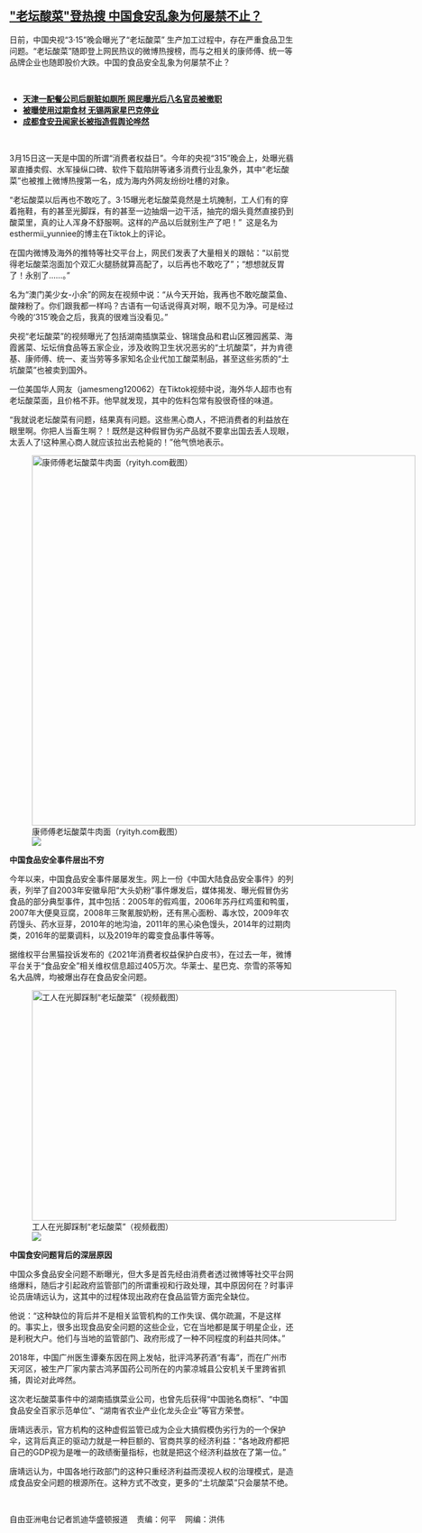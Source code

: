 <!--1647462780000-->
["老坛酸菜"登热搜   中国食安乱象为何屡禁不止？](https://www.rfa.org/mandarin/yataibaodao/huanjing/kw-03162022114643.html)
------

<p>日前，中国央视<span>“3·15”</span><span>晚会曝光了</span><span>“</span><span>老坛酸菜</span><span>” </span><span>生产加工过程中，存在严重食品卫生问题。</span><span>“</span><span>老坛酸菜</span><span>”</span><span>随即登上网民热议的微博热搜榜，而与之相关的康师傅、统一等品牌企业也随即股价大跌。中国的食品安全乱象为何屡禁不止？</span></p><p><br/></p><ul><li><a href="https://www.rfa.org/mandarin/yataibaodao/huanjing/ql2-03092022083235.html"><strong>天津一配餐公司后厨脏如厕所 网民曝光后八名官员被撤职</strong></a></li><li><strong><a href="https://www.rfa.org/mandarin/Xinwen/5-12142021100440.html">被曝使用过期食材 无锡两家星巴克停业</a></strong></li><li><strong><a href="https://www.rfa.org/mandarin/yataibaodao/huanjing/gf2-03182019095259.html">成都食安丑闻家长被指造假舆论哗然</a></strong></li></ul><p><br/></p><p>3<span>月</span><span>15</span><span>日这一天是中国的所谓</span><span>“</span><span>消费者权益日</span><span>”</span><span>。今年的央视</span><span>“315”</span><span>晚会上，处曝光翡翠直播卖假、水军操纵口碑、软件下载陷阱等诸多消费行业乱象外，其中</span><span>“</span><span>老坛酸菜</span><span>”</span><span>也被推上微博热搜第一名，成为海内外网友纷纷吐槽的对象。</span></p><p><span>“</span><span>老坛酸菜以后再也不敢吃了。</span><span>3·15</span><span>曝光老坛酸菜竟然是土坑腌制，工人们有的穿着拖鞋，有的甚至光脚踩，有的甚至一边抽烟一边干活，抽完的烟头竟然直接扔到酸菜里，真的让人浑身不舒服啊。这样的产品以后就别生产了吧！</span><span>”  </span><span>这是名为</span><span>esthermii_yunniee</span><span>的博主在</span><span>Tiktok</span><span>上的评论。</span></p><p><span>在国内微博及海外的推特等社交平台上，网民们发表了大量相关的跟帖：</span><span>“</span><span>以前觉得老坛酸菜泡面加个双汇火腿肠就算高配了，以后再也不敢吃了</span><span>”</span><span>；</span><span>“</span><span>想想就反胃了！永别了</span><span>……</span><span>。</span><span>”</span></p><p><span>名为</span><span>“</span><span>澳门美少女</span><span>-</span><span>小余</span><span>”</span><span>的网友在视频中说：</span><span>“</span><span>从今天开始，我再也不敢吃酸菜鱼、酸辣粉了。你们跟我都一样吗？古语有一句话说得真对啊，眼不见为净。可是经过今晚的</span><span>‘315’</span><span>晚会之后，我真的很难当没看见。</span><span>”</span></p><p><span>央视</span><span>“</span><span>老坛酸菜</span><span>”</span><span>的视频曝光了包括湖南插旗菜业、锦瑞食品和君山区雅园酱菜、海霞酱菜、坛坛俏食品等五</span><span></span><span>家企业，涉及收购卫生状况恶劣的</span><span>“土坑酸菜</span><span><span><span></span></span></span><span>”</span><span>，并为肯德基、康师傅、统一、麦当劳等多家知名企业代加工酸菜制品，甚至这些劣质的</span><span>“</span><span>土坑酸菜</span><span>”</span><span>也被卖到国外。</span></p><p><span>一位美国华人网友（</span><span>jamesmeng120062</span><span>）在</span><span>Tiktok</span><span>视频中说，海外华人超市也有老坛酸菜面，且价格不菲。他早就发现，其中的佐料包常有股很奇怪的味道。</span></p><p><span>“</span><span>我就说老坛酸菜有问题，结果真有问题。这些黑心商人，不把消费者的利益放在眼里啊。你把人当畜生啊？！既然是这种假冒伪劣产品就不要拿出国去丢人现眼，太丢人了</span><span>!</span><span>这种黑心商人就应该拉出去枪毙的！</span><span>”</span><span>他气愤地表示。</span></p><p><span><figure class="image-richtext image-inline captioned" style="width:680px;"><img alt="康师傅老坛酸菜牛肉面（ryityh.com截图）" height="657" src="https://www.rfa.org/mandarin/yataibaodao/huanjing/kw-03162022114643.html/kw0310.png/@@images/276ceb63-59ed-4eb7-874d-25aa8561d476.png" title="kw0310.png" width="680"/><figcaption class="image-caption">康师傅老坛酸菜牛肉面（ryityh.com截图）</figcaption><small></small><div id="zoomattribute"><a data-caption="康师傅老坛酸菜牛肉面（ryityh.com截图）" data-fancybox="" href="https://www.rfa.org/mandarin/yataibaodao/huanjing/kw-03162022114643.html/kw0310.png" id="single_image" title="康师傅老坛酸菜牛肉面（ryityh.com截图）"><img src="/++plone++rfa-resources/img/icon-zoom.png"/></a></div></figure></span></p><p><strong><span>中国食品安全事件层出不穷</span></strong></p><p><span>今年以来，中国食品安全事件屡屡发生。网上一份《中国大陆食品安全事件》的列表，列举了自</span><span>2003</span><span>年安徽阜阳</span><span>“</span><span>大头奶粉</span><span>”</span><span>事件爆发后，媒体揭发、曝光假冒伪劣食品的部分典型事件，其中包括：</span><span>2005</span><span>年的假鸡蛋，</span><span>2006</span><span>年苏丹红鸡蛋和鸭蛋，</span><span>2007</span><span>年大便臭豆腐，</span><span>2008</span><span>年三聚氰胺</span><span>奶粉，还有黑心面粉、毒水饺，</span><span>2009</span><span>年<span>农药馒头、药水豆芽，</span><span>2010</span>年的地沟油，2011年的黑心染色馒头，2014年的过期肉类，2016年的罂粟调料，以及2019年的霉变食品事件等等。</span></p><p><span>据维权平台黑猫投诉发布的《</span><span>2021</span><span>年消费者权益保护白皮书》，在过去一年，微博平台关于</span><span>“</span><span>食品安全</span><span>”</span><span>相关维权信息超过</span><span>405</span><span>万次。华莱士、星巴克、奈雪的茶等知名大品牌，均被爆出存在食品安全问题。</span></p><p><span><figure class="image-richtext image-inline captioned" style="width:646px;"><img alt="工人在光脚踩制“老坛酸菜”（视频截图）" height="409" src="https://www.rfa.org/mandarin/yataibaodao/huanjing/kw-03162022114643.html/kw0310a.jpg/@@images/2b92b783-6d69-4a7a-aa5f-814abce494b8.jpeg" title="kw0310a.jpg" width="646"/><figcaption class="image-caption">工人在光脚踩制“老坛酸菜”（视频截图）</figcaption><small></small><div id="zoomattribute"><a data-caption="工人在光脚踩制“老坛酸菜”（视频截图）" data-fancybox="" href="https://www.rfa.org/mandarin/yataibaodao/huanjing/kw-03162022114643.html/kw0310a.jpg" id="single_image" title="工人在光脚踩制“老坛酸菜”（视频截图）"><img src="/++plone++rfa-resources/img/icon-zoom.png"/></a></div></figure></span></p><p><strong><span>中国食安问题背后的深层原因</span></strong></p><p><span>中国众多食品安全问题不断曝光，但大多是首先经由消费者透过<span>微博等社交平台网络爆料，随后才引起政府监管部门的所谓重视和行政处理，其中原因何在？</span>时事评论员唐靖远认为，这其中的过程体现出政府在食品监管方面完全缺位。</span></p><p><span>他说：</span><span>“</span><span>这种缺位的背后并不是相关监管机构的工作失误、偶尔疏漏，不是这样的。事实上，很多出现食品安全问题的这些企业，它在当地都是属于明星企业，还是利税大户。他们与当地的监管部门、政府形成了一种不同程度的利益共同体。</span><span>”</span></p><p><span>2018</span><span>年，中国广州医生谭秦东因在网上发帖，批评鸿茅药酒</span><span>“</span><span>有毒</span><span>”</span><span>，而在广州市天河区，被生产厂家内蒙古鸿茅国药公司所在的内蒙凉城县公安机关千里跨省抓捕，舆论对此哗然。</span></p><p><span>这次老坛酸菜事件中的湖南插旗菜业公司，也曾先后获得</span><span>“</span><span>中国驰名商标</span><span>”</span><span>、</span><span>“</span><span>中国食品安全百家示范单位</span><span>”</span><span>、</span><span>“</span><span>湖南省农业产业化龙头企业</span><span>”</span><span>等官方荣誉。</span></p><p><span>唐靖远表示，官方机构的这种虚假监管已成为企业大搞假模伪劣行为的一个保护伞，这背后真正的驱动力就是一种巨额的、官商共享的经济利益：</span><span>“</span><span>各地政府都把自己的</span><span>GDP</span><span>视为是唯一的政绩衡量指标，也就是把这个经济利益放在了第一位。</span><span>”</span></p><p><span>唐靖远认为，中国各地行政部门的这种只重经济利益而漠视人权的治理模式，是造成食品安全问题的根源所在。这种方式不改变，更多的</span><span>“</span><span>土坑酸菜</span><span>”</span><span>只会屡禁不绝。</span></p><p><br/></p><p><span>自由亚洲电台记者凯迪华盛顿报道    责编：何平    网编：洪伟<br/></span></p>

